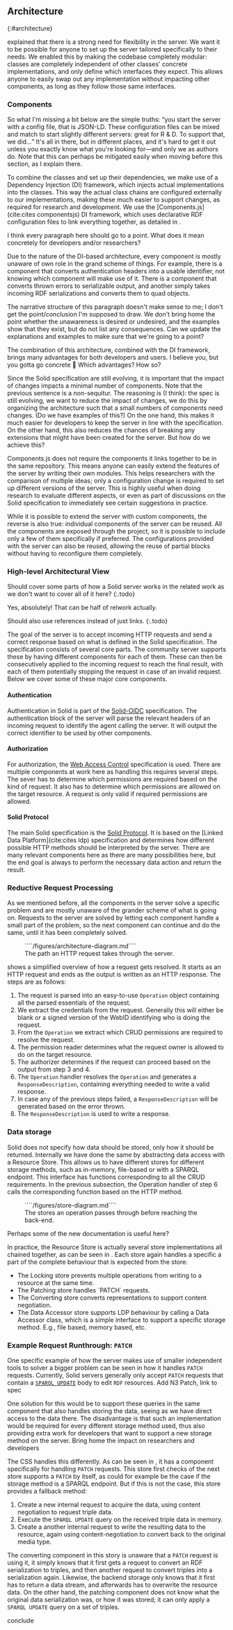 ## Architecture
{:#architecture}

[](#requirements) explained that there is a strong need for flexibility in the server.
We want it to be possible for anyone to set up the server tailored specifically to their needs.
We enabled this by making the codebase completely modular:
classes are completely independent of other classes' concrete implementations,
and only define which interfaces they expect.
This allows anyone to easily swap out any implementation without impacting other components,
as long as they follow those same interfaces.

### Components
<span class="comment" data-author="RV">So what I'm missing a bit below are the simple truths: <q>you start the server with a config file, that is JSON-LD. These configuration files can be mixed and match to start slightly different servers: great for R &amp; D. To support that, we did…</q> It's all in there, but in different places, and it's hard to get it out unless you exactly know what you're looking for—and only we as authors do. Note that this can perhaps be mitigated easily when moving [](#configuration) before this section, as I explain there.</span>

To combine the classes and set up their dependencies,
we make use of a Dependency Injection (DI) framework,
which injects actual implementations into the classes.
This way the actual class chains are configured externally to our implementations,
making these much easier to support changes,
as required for research and development.
We use the [Components.js](cite:cites componentsjs) DI framework,
which uses declarative RDF configuration files to link everything together,
as detailed in [](#configuration).

<span class="comment" data-author="RV">I think every paragraph here should go to a point. What does it mean concretely for developers and/or researchers?</span>

Due to the nature of the DI-based architecture,
every component is mostly unaware of own role in the grand scheme of things.
For example, there is a component that converts authentication headers into a usable identifier,
not knowing which component will make use of it.
There is a component that converts thrown errors to serializable output,
and another simply takes incoming RDF serializations and converts them to quad objects.

<span class="comment" data-author="RV">The narrative structure of this paragraph doesn't make sense to me; I don't get the point/conclusion I'm supposed to draw. We don't bring home the point whether the unawareness is desired or undesired, and the examples show that they exist, but do not list any consequences. Can we update the explanations and examples to make sure that we're going to a point?</span>

The combination of this architecture, combined with the DI framework, 
brings many advantages for both developers and users.
<span class="comment" data-author="RV">I believe you, but you gotta go concrete 🙂 Which advantages? How so?</span>

Since the Solid specification are still evolving,
it is important that the impact of changes impacts a minimal number of components.
<span class="comment" data-author="RV">Note that the previous sentence is a non-sequitur. The reasoning is (I think): the spec is still evolving, we want to reduce the impact of changes, we do this by organizing the architecture such that a small numbers of components need changes. (Do we have examples of this?)</span>
On the one hand, this makes it much easier for developers to keep the server in line with the specification.
On the other hand, this also reduces the chances of breaking any extensions
that might have been created for the server.
<span class="comment" data-author="RV">But how do we achieve this?</span>

Components.js does not require the components it links together to be in the same repository.
This means anyone can easily extend the features of the server by writing their own modules.
This helps researchers with the comparison of multiple ideas;
only a configuration change is required
to set up different versions of the server.
This is highly useful when doing research to evaluate different aspects,
or even as part of discussions on the Solid specification to immediately see certain suggestions in practice.

While it is possible to extend the server with custom components,
the reverse is also true: individual components of the server can be reused.
All the components are exposed through the project,
so it is possible to include only a few of them specifically if preferred.
The configurations provided with the server can also be reused,
allowing the reuse of partial blocks without having to reconfigure them completely.

### High-level Architectural View
Should cover some parts of how a Solid server works in the related work as we don't want to cover all of it here?
{:.todo}

<span class="comment" data-author="RV">Yes, absolutely! That can be half of relwork actually.</span>

Should also use references instead of just links.
{:.todo}

The goal of the server is to accept incoming HTTP requests
and send a correct response based on what is defined in the Solid specification.
The specification consists of several core parts.
The community server supports these by having different components for each of them.
These can then be consecutively applied to the incoming request to reach the final result,
with each of them potentially stopping the request in case of an invalid request.
Below we cover some of these major core components.

#### Authentication
Authentication in Solid is part of the [Solid-OIDC](https://solid.github.io/solid-oidc/) specification.
The authentication block of the server will parse the relevant headers of an incoming request
to identify the agent calling the server.
It will output the correct identifier to be used by other components.

#### Authorization
For authorization, the [Web Access Control](https://solidproject.org/TR/wac) specification is used.
There are multiple components at work here as handling this requires several steps.
The sever has to determine which permissions are required based on the kind of request.
It also has to determine which permissions are allowed on the target resource.
A request is only valid if required permissions are allowed.

#### Solid Protocol
The main Solid specification is the [Solid Protocol](https://solidproject.org/TR/protocol).
It is based on the [Linked Data Platform](cite:cites ldp) specification
and determines how different possible HTTP methods should be interpreted by the server.
There are many relevant components here as there are many possibilities here,
but the end goal is always to perform the necessary data action and return the result.

### Reductive Request Processing
As we mentioned before,
all the components in the server solve a specific problem
and are mostly unaware of the grander scheme of what is going on.
Requests to the server are solved by letting each component
handle a small part of the problem,
so the next component can continue and do the same,
until it has been completely solved.

<figure id="architecture-diagram" class="listing">
````/figures/architecture-diagram.md````
<figcaption markdown="block">
The path an HTTP request takes through the server.
</figcaption>
</figure>

[](#architecture-diagram) shows a simplified overview of how a request gets resolved.
It starts as an HTTP request and ends as the output is written as an HTTP response.
The steps are as follows:

1. The request is parsed into an <span class="rephrase" data-author="RV">easy-to-use</span> `Operation` object 
   containing all the parsed essentials of the request.
2. We extract the credentials from the request. 
   Generally this will either be blank or a signed version of the WebID identifying who is doing the request.
3. From the `Operation` we extract which CRUD permissions are required to resolve the request.
4. The permission reader determines what the request owner is allowed to do on the target resource.
5. The authorizer determines if the request can proceed based on the output from step 3 and 4.
6. The `Operation` handler resolves the `Operation` and generates a `ResponseDescription`,
   containing everything needed to write a valid response.
7. In case any of the previous steps failed, 
   a `ResponseDescription` will be generated based on the error thrown.
8. The `ResponseDescription` is used to write a response.

### Data storage
Solid does not specify how data should be stored,
only how it should be returned.
Internally we have done the same by abstracting data access with a Resource Store.
This allows us to have different stores for different storage methods,
such as in-memory, file-based or with a SPARQL endpoint.
This interface has functions corresponding to all the CRUD requirements.
In the previous subsection, the Operation handler of step 6
calls the corresponding function based on the HTTP method.

<figure id="store-diagram" class="listing">
````/figures/store-diagram.md````
<figcaption markdown="block">
The stores an operation passes through before reaching the back-end.
</figcaption>
</figure>

<span class="comment" data-author="RV">Perhaps some of the new documentation is useful here?</span>

In practice, the Resource Store is actually several store implementations all chained together,
as can be seen in [](#store-diagram).
Each store again handles a specific a part of the complete behaviour that is expected from the store:
<ul>
    <li>The Locking store prevents multiple operations from writing to a resource at the same time.</li>
    <li>The Patching store handles `PATCH` requests.</li>
    <li>The Converting store converts representations to support content negotiation.</li>
    <li>The Data Accessor store supports LDP behaviour by calling a Data Accessor class,
      which is a simple interface to support a specific storage method.
      E.g., file based, memory based, etc.</li>
</ul>

### Example Request Runthrough: `PATCH`
One specific example of how the server makes use of smaller independent tools to solver a bigger problem
can be seen in how it handles `PATCH` requests.
Currently, Solid servers generally only accept `PATCH` requests
that contain a [`SPARQL UPDATE`](https://www.w3.org/TR/sparql11-update/) body
to edit `RDF` resources.
<span class="todo" data-author="RV">Add N3 Patch, link to spec</span>

One solution for this would be to support these queries
in the same component that also handles storing the data,
seeing as we have direct access to the data there.
The disadvantage is that such an implementation 
would be required for every different storage method used,
thus also providing extra work for developers that want to
support a new storage method on the server.
<span class="comment" data-author="RV">Bring home the impact on researchers and developers</span>

The CSS handles this differently.
As can be seen in [](#store-diagram),
it has a component specifically for handling `PATCH` requests.
This store first checks of the next store supports a `PATCH` by itself,
as could for example be the case if the storage method is a SPARQL endpoint.
But if this is not the case, this store provides a fallback method:

1. Create a new internal request to acquire the data,
   using content negotiation to request triple data.
2. Execute the `SPARQL UPDATE` query on the received triple data in memory.
3. Create a another internal request to write the resulting data to the resource,
   again using content-negotiation to convert back to the original media type.

The converting component in this story is unaware that a `PATCH` request is using it,
it simply knows that it first gets a request to convert an RDF serialization to triples,
and then another request to convert triples into a serialization again.
Likewise, the backend storage only knows that it first has to return a data stream,
and afterwards has to overwrite the resource data.
On the other hand, the patching component does not know what the original data serialization was,
or how it was stored;
it can only apply a `SPARQL UPDATE` query on a set of triples.

<span class="todo" data-author="RV">conclude</span>
